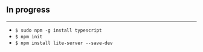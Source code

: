 In progress
-----------
- - - - - -

- `$ sudo npm -g install typescript`
- `$ npm init`
- `$ npm install lite-server --save-dev`
